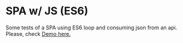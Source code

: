 # SPA w/ JS (ES6)
Some tests of a SPA using ES6 loop and consuming json from an api.
<br/>
Please, check <a href="http://www.vegners.com/projects/spaJS" target="_blank">Demo here.</a>
